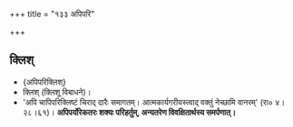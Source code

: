 +++
title = "१३३ अपिपरि"

+++

## क्लिश्
- {अपिपरिक्लिश्}
- क्लिश् (क्लिशू विबाधने)।
- 'अपि चापिपरिक्लिष्टं चिराद् दारैः समागतम्। आत्मकार्यगरीयस्त्वाद् वक्तुं नेच्छामि वानरम्' (रा० ४।२८।६१)।  **अपिपर्योरेकतरः शक्यः परिहर्तुम्, अन्यतरेण विवक्षितार्थस्य समर्पणात्।**

